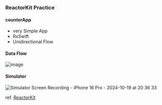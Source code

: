 ### ReactorKit Practice

#### counterApp

- very Simple App
- RxSwift
- Unidirectional Flow

#### Data Flow

![image](https://github.com/user-attachments/assets/ce441526-49b3-4c34-adbe-f8f3eace39a4)

#### Simulator

![Simulator Screen Recording - iPhone 16 Pro - 2024-10-19 at 20 36 33](https://github.com/user-attachments/assets/c57f79df-867a-4fe6-8c2f-528e4f8bebf0)


ref. [ReactorKit](https://github.com/ReactorKit/ReactorKit)
